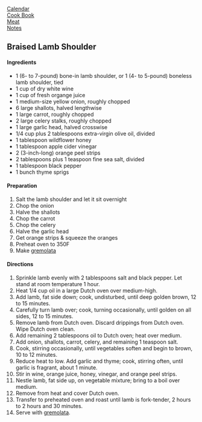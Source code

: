 [Calendar](https://github.com/vmsmith/EDT/blob/master/calendar)         
[Cook Book](https://github.com/vmsmith/CookBook/blob/master/README.md)       
[Meat](https://github.com/vmsmith/CookBook/blob/master/meat.md)     
[Notes](https://github.com/vmsmith/CookBook/blob/master/notes.md)       

## Braised Lamb Shoulder    

#### Ingredients    
* 1 (6- to 7-pound) bone-in lamb shoulder, or 1 (4- to 5-pound) boneless lamb shoulder, tied
* 1 cup of dry white wine
* 1 cup of fresh organge juice   
* 1 medium-size yellow onion, roughly chopped
* 6 large shallots, halved lengthwise
* 1 large carrot, roughly chopped
* 2 large celery stalks, roughly chopped
* 1 large garlic head, halved crosswise
* 1/4 cup plus 2 tablespoons extra-virgin olive oil, divided    
* 1 tablespoon wildflower honey    
* 1 tablespoon apple cider vinegar    
* 2 (3-inch-long) orange peel strips
* 2 tablespoons plus 1 teaspoon fine sea salt, divided
* 1 tablespoon black pepper
* 1 bunch thyme sprigs

#### Preparation   
1. Salt the lamb shoulder and let it sit overnight
2. Chop the onion
3. Halve the shallots
4. Chop the carrot
5. Chop the celery
6. Halve the garlic head
7. Get orange strips & squeeze the oranges   
8. Preheat oven to 350F
9. Make [gremolata](https://github.com/vmsmith/CookBook/blob/master/condiment_gremolata.md)    

#### Directions   
1. Sprinkle lamb evenly with 2 tablespoons salt and black pepper. Let stand at room temperature 1 hour.   
2. Heat 1/4 cup oil in a large Dutch oven over medium-high.
3. Add lamb, fat side down; cook, undisturbed, until deep golden brown, 12 to 15 minutes.
4. Carefully turn lamb over; cook, turning occasionally, until golden on all sides, 12 to 15 minutes.
5. Remove lamb from Dutch oven. Discard drippings from Dutch oven. Wipe Dutch oven clean.
6. Add remaining 2 tablespoons oil to Dutch oven; heat over medium.
7. Add onion, shallots, carrot, celery, and remaining 1 teaspoon salt.
8. Cook, stirring occasionally, until vegetables soften and begin to brown, 10 to 12 minutes.
9. Reduce heat to low. Add garlic and thyme; cook, stirring often, until garlic is fragrant, about 1 minute.
10. Stir in wine, orange juice, honey, vinegar, and orange peel strips.
11. Nestle lamb, fat side up, on vegetable mixture; bring to a boil over medium.
12. Remove from heat and cover Dutch oven.
13. Transfer to preheated oven and roast until lamb is fork-tender, 2 hours to 2 hours and 30 minutes.
14. Serve with [gremolata](https://github.com/vmsmith/CookBook/blob/master/condiment_gremolata.md).       

